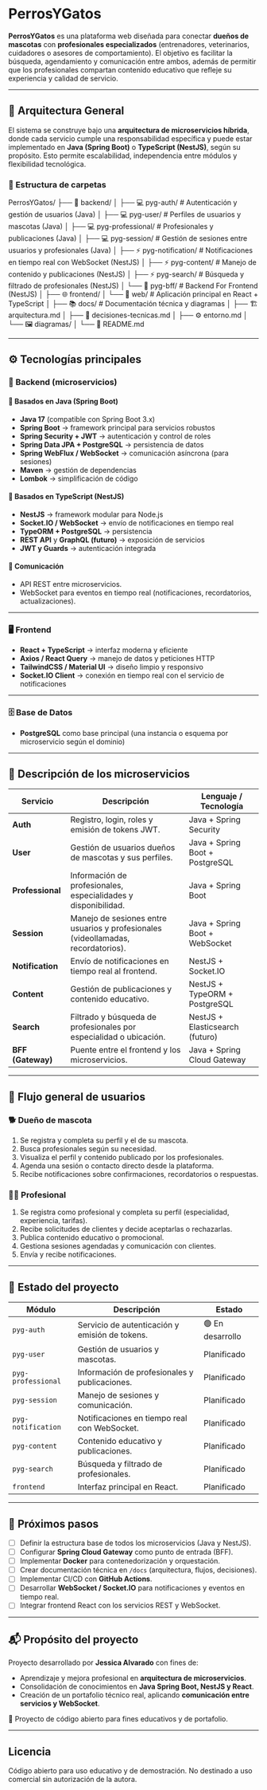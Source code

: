 # PerrosYGatos

**PerrosYGatos** es una plataforma web diseñada para conectar **dueños de mascotas** con **profesionales especializados** (entrenadores, veterinarios, cuidadores o asesores de comportamiento).
El objetivo es facilitar la búsqueda, agendamiento y comunicación entre ambos, además de permitir que los profesionales compartan contenido educativo que refleje su experiencia y calidad de servicio.

---

## 🧩 Arquitectura General

El sistema se construye bajo una **arquitectura de microservicios híbrida**, donde cada servicio cumple una responsabilidad específica y puede estar implementado en **Java (Spring Boot)** o **TypeScript (NestJS)**, según su propósito.
Esto permite escalabilidad, independencia entre módulos y flexibilidad tecnológica.

### 📁 Estructura de carpetas


PerrosYGatos/
├── 🧠 backend/
│ ├── 💻 pyg-auth/ # Autenticación y gestión de usuarios (Java)
│ ├── 💻 pyg-user/ # Perfiles de usuarios y mascotas (Java)
│ ├── 💻 pyg-professional/ # Profesionales y publicaciones (Java)
│ ├── 💻 pyg-session/ # Gestión de sesiones entre usuarios y profesionales (Java)
│ ├── ⚡ pyg-notification/ # Notificaciones en tiempo real con WebSocket (NestJS)
│ ├── ⚡ pyg-content/ # Manejo de contenido y publicaciones (NestJS)
│ ├── ⚡ pyg-search/ # Búsqueda y filtrado de profesionales (NestJS)
│ └── 🚪 pyg-bff/ # Backend For Frontend (NestJS)
│
├── 🌐 frontend/
│ └── 🧩 web/ # Aplicación principal en React + TypeScript
│
├── 📚 docs/ # Documentación técnica y diagramas
│ ├── 🏗️ arquitectura.md
│ ├── 🧩 decisiones-tecnicas.md
│ ├── ⚙️ entorno.md
│ └── 🖼️ diagramas/
│
└── 📄 README.md

---

## ⚙️ Tecnologías principales

### 🧠 Backend (microservicios)

#### 🔹 Basados en Java (Spring Boot)
- **Java 17** (compatible con Spring Boot 3.x)
- **Spring Boot** → framework principal para servicios robustos
- **Spring Security + JWT** → autenticación y control de roles
- **Spring Data JPA + PostgreSQL** → persistencia de datos
- **Spring WebFlux / WebSocket** → comunicación asíncrona (para sesiones)
- **Maven** → gestión de dependencias
- **Lombok** → simplificación de código

#### 🔹 Basados en TypeScript (NestJS)
- **NestJS** → framework modular para Node.js
- **Socket.IO / WebSocket** → envío de notificaciones en tiempo real
- **TypeORM + PostgreSQL** → persistencia
- **REST API** y **GraphQL (futuro)** → exposición de servicios
- **JWT y Guards** → autenticación integrada

#### 🧩 Comunicación
- API REST entre microservicios.
- WebSocket para eventos en tiempo real (notificaciones, recordatorios, actualizaciones).

---

### 🖥️ Frontend
- **React + TypeScript** → interfaz moderna y eficiente
- **Axios / React Query** → manejo de datos y peticiones HTTP
- **TailwindCSS / Material UI** → diseño limpio y responsivo
- **Socket.IO Client** → conexión en tiempo real con el servicio de notificaciones

---

### 🗄️ Base de Datos
- **PostgreSQL** como base principal
(una instancia o esquema por microservicio según el dominio)

---

## 🧩 Descripción de los microservicios

| Servicio | Descripción | Lenguaje / Tecnología |
|-----------|--------------|----------------------|
| **Auth** | Registro, login, roles y emisión de tokens JWT. | Java + Spring Security |
| **User** | Gestión de usuarios dueños de mascotas y sus perfiles. | Java + Spring Boot + PostgreSQL |
| **Professional** | Información de profesionales, especialidades y disponibilidad. | Java + Spring Boot |
| **Session** | Manejo de sesiones entre usuarios y profesionales (videollamadas, recordatorios). | Java + Spring Boot + WebSocket |
| **Notification** | Envío de notificaciones en tiempo real al frontend. | NestJS + Socket.IO |
| **Content** | Gestión de publicaciones y contenido educativo. | NestJS + TypeORM + PostgreSQL |
| **Search** | Filtrado y búsqueda de profesionales por especialidad o ubicación. | NestJS + Elasticsearch (futuro) |
| **BFF (Gateway)** | Puente entre el frontend y los microservicios. | Java + Spring Cloud Gateway |

---

## 🔄 Flujo general de usuarios

### 🐕 Dueño de mascota
1. Se registra y completa su perfil y el de su mascota.
2. Busca profesionales según su necesidad.
3. Visualiza el perfil y contenido publicado por los profesionales.
4. Agenda una sesión o contacto directo desde la plataforma.
5. Recibe notificaciones sobre confirmaciones, recordatorios o respuestas.

### 👩‍⚕️ Profesional
1. Se registra como profesional y completa su perfil (especialidad, experiencia, tarifas).
2. Recibe solicitudes de clientes y decide aceptarlas o rechazarlas.
3. Publica contenido educativo o promocional.
4. Gestiona sesiones agendadas y comunicación con clientes.
5. Envía y recibe notificaciones.

---

## 🧱 Estado del proyecto

| Módulo | Descripción | Estado |
|---------|--------------|--------|
| `pyg-auth` | Servicio de autenticación y emisión de tokens. | 🟢 En desarrollo |
| `pyg-user` | Gestión de usuarios y mascotas. | Planificado |
| `pyg-professional` | Información de profesionales y publicaciones. | Planificado |
| `pyg-session` | Manejo de sesiones y comunicación. | Planificado |
| `pyg-notification` | Notificaciones en tiempo real con WebSocket. | Planificado |
| `pyg-content` | Contenido educativo y publicaciones. | Planificado |
| `pyg-search` | Búsqueda y filtrado de profesionales. | Planificado |
| `frontend` | Interfaz principal en React. | Planificado |

---

## 🚀 Próximos pasos

- [ ] Definir la estructura base de todos los microservicios (Java y NestJS).
- [ ] Configurar **Spring Cloud Gateway** como punto de entrada (BFF).
- [ ] Implementar **Docker** para contenedorización y orquestación.
- [ ] Crear documentación técnica en `/docs` (arquitectura, flujos, decisiones).
- [ ] Implementar CI/CD con **GitHub Actions**.
- [ ] Desarrollar **WebSocket / Socket.IO** para notificaciones y eventos en tiempo real.
- [ ] Integrar frontend React con los servicios REST y WebSocket.

---

## 📬 Propósito del proyecto

Proyecto desarrollado por **Jessica Alvarado** con fines de:
- Aprendizaje y mejora profesional en **arquitectura de microservicios**.
- Consolidación de conocimientos en **Java Spring Boot, NestJS y React**.
- Creación de un portafolio técnico real, aplicando **comunicación entre servicios y WebSocket**.

📍 Proyecto de código abierto para fines educativos y de portafolio.

---

## Licencia

Código abierto para uso educativo y de demostración.
No destinado a uso comercial sin autorización de la autora.

